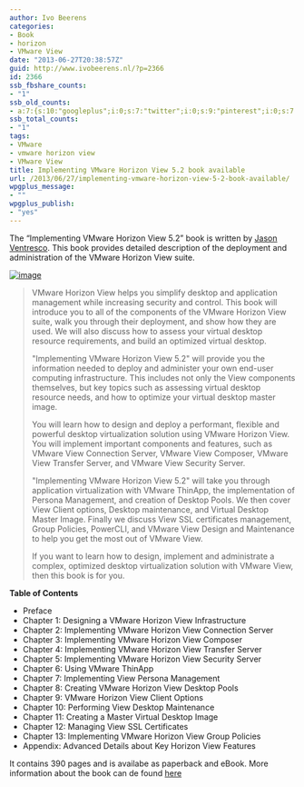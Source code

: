 ```yaml
---
author: Ivo Beerens
categories:
- Book
- horizon
- VMware View
date: "2013-06-27T20:38:57Z"
guid: http://www.ivobeerens.nl/?p=2366
id: 2366
ssb_fbshare_counts:
- "1"
ssb_old_counts:
- a:7:{s:10:"googleplus";i:0;s:7:"twitter";i:0;s:9:"pinterest";i:0;s:7:"fbshare";i:1;s:8:"linkedin";i:0;s:6:"reddit";i:0;s:6:"tumblr";i:0;}
ssb_total_counts:
- "1"
tags:
- VMware
- vmware horizon view
- VMware View
title: Implementing VMware Horizon View 5.2 book available
url: /2013/06/27/implementing-vmware-horizon-view-5-2-book-available/
wpgplus_message:
- ""
wpgplus_publish:
- "yes"
---
```


The “Implementing VMware Horizon View 5.2” book is written by [Jason Ventresco](https://twitter.com/jasonventresco). This book provides detailed description of the deployment and administration of the VMware Horizon View suite.

[![image](http://localhost/wp-content/uploads/2013/06/image30.png "image")](http://www.packtpub.com/implementing-vmware-horizon-view-5-2/book)

> VMware Horizon View helps you simplify desktop and application management while increasing security and control. This book will introduce you to all of the components of the VMware Horizon View suite, walk you through their deployment, and show how they are used. We will also discuss how to assess your virtual desktop resource requirements, and build an optimized virtual desktop.
> 
> "Implementing VMware Horizon View 5.2" will provide you the information needed to deploy and administer your own end-user computing infrastructure. This includes not only the View components themselves, but key topics such as assessing virtual desktop resource needs, and how to optimize your virtual desktop master image.
> 
> You will learn how to design and deploy a performant, flexible and powerful desktop virtualization solution using VMware Horizon View. You will implement important components and features, such as VMware View Connection Server, VMware View Composer, VMware View Transfer Server, and VMware View Security Server.
> 
> "Implementing VMware Horizon View 5.2" will take you through application virtualization with VMware ThinApp, the implementation of Persona Management, and creation of Desktop Pools. We then cover View Client options, Desktop maintenance, and Virtual Desktop Master Image. Finally we discuss View SSL certificates management, Group Policies, PowerCLI, and VMware View Design and Maintenance to help you get the most out of VMware View.
> 
> If you want to learn how to design, implement and administrate a complex, optimized desktop virtualization solution with VMware View, then this book is for you.

**Table of Contents**

- Preface
- Chapter 1: Designing a VMware Horizon View Infrastructure
- Chapter 2: Implementing VMware Horizon View Connection Server
- Chapter 3: Implementing VMware Horizon View Composer
- Chapter 4: Implementing VMware Horizon View Transfer Server
- Chapter 5: Implementing VMware Horizon View Security Server
- Chapter 6: Using VMware ThinApp
- Chapter 7: Implementing View Persona Management
- Chapter 8: Creating VMware Horizon View Desktop Pools
- Chapter 9: VMware Horizon View Client Options
- Chapter 10: Performing View Desktop Maintenance
- Chapter 11: Creating a Master Virtual Desktop Image
- Chapter 12: Managing View SSL Certificates
- Chapter 13: Implementing VMware Horizon View Group Policies
- Appendix: Advanced Details about Key Horizon View Features

It contains 390 pages and is availabe as paperback and eBook. More information about the book can de found [here](http://www.packtpub.com/implementing-vmware-horizon-view-5-2/book)
